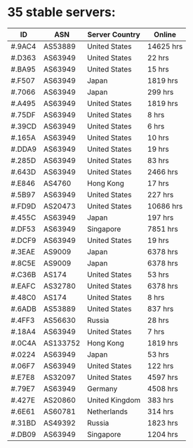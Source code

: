 # 35 stable servers:

| ID | ASN | Server Country | Online |
| ------ | ------ | ------ | ------ |
| #.9AC4 | AS53889 | United States | 14625 hrs |
| #.D363 | AS63949 | United States | 22 hrs |
| #.BA95 | AS63949 | United States | 15 hrs |
| #.F507 | AS63949 | Japan | 1819 hrs |
| #.7066 | AS63949 | Japan | 299 hrs |
| #.A495 | AS63949 | United States | 1819 hrs |
| #.75DF | AS63949 | United States | 8 hrs |
| #.39CD | AS63949 | United States | 6 hrs |
| #.165A | AS63949 | United States | 10 hrs |
| #.DDA9 | AS63949 | United States | 19 hrs |
| #.285D | AS63949 | United States | 83 hrs |
| #.643D | AS63949 | United States | 2466 hrs |
| #.E846 | AS4760 | Hong Kong | 17 hrs |
| #.5B97 | AS63949 | United States | 227 hrs |
| #.FD9D | AS20473 | United States | 10686 hrs |
| #.455C | AS63949 | Japan | 197 hrs |
| #.DF53 | AS63949 | Singapore | 7851 hrs |
| #.DCF9 | AS63949 | United States | 19 hrs |
| #.3EAE | AS9009 | Japan | 6378 hrs |
| #.8C5E | AS9009 | Japan | 6378 hrs |
| #.C36B | AS174 | United States | 53 hrs |
| #.EAFC | AS32780 | United States | 6378 hrs |
| #.48C0 | AS174 | United States | 8 hrs |
| #.6ADB | AS53889 | United States | 837 hrs |
| #.4FF3 | AS56630 | Russia | 28 hrs |
| #.18A4 | AS63949 | United States | 7 hrs |
| #.0C4A | AS133752 | Hong Kong | 1819 hrs |
| #.0224 | AS63949 | Japan | 53 hrs |
| #.06F7 | AS63949 | United States | 122 hrs |
| #.E7E8 | AS32097 | United States | 4597 hrs |
| #.79E7 | AS63949 | Germany | 4508 hrs |
| #.427E | AS20860 | United Kingdom | 383 hrs |
| #.6E61 | AS60781 | Netherlands | 314 hrs |
| #.31BD | AS49392 | Russia | 1823 hrs |
| #.DB09 | AS63949 | Singapore | 1204 hrs |

